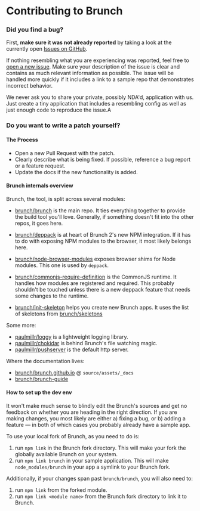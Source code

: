 # Contributing to Brunch

### Did you find a bug?

First, **make sure it was not already reported** by taking a look at the currently open [Issues on GitHub](https://github.com/brunch/brunch/issues).

If nothing resembling what you are experiencing was reported, feel free to [open a new issue](https://github.com/brunch/brunch/issues/new).
Make sure your description of the issue is clear and contains as much relevant information as possible.
The issue will be handled more quickly if it includes a link to a sample repo that demonstrates incorrect behavior.

We never ask you to share your private, possibly NDA'd, application with us.
Just create a tiny application that includes a resembling config as well as just enough code to reproduce the issue.A


### Do you want to write a patch yourself?

#### The Process

* Open a new Pull Request with the patch.
* Clearly describe what is being fixed. If possible, reference a bug report or a feature request.
* Update the docs if the new functionality is added.

#### Brunch internals overview

Brunch, the tool, is split across several modules:

* [brunch/brunch](https://github.com/brunch/brunch) is the main repo.
  It ties everything together to provide the build tool you'll love.
  Generally, if something doesn't fit into the other repos, it goes here.

* [brunch/deppack](https://github.com/brunch/deppack) is at heart of Brunch 2's new NPM integration.
  If it has to do with exposing NPM modules to the browser, it most likely belongs here.

* [brunch/node-browser-modules](https://github.com/brunch/node-browser-modules) exposes browser shims for Node modules.
  This one is used by `deppack`.

* [brunch/commonjs-require-definition](https://github.com/brunch/commonjs-require-definition) is the CommonJS runtime.
  It handles how modules are registered and required.
  This probably shouldn't be touched unless there is a new deppack feature that needs some changes to the runtime.

* [brunch/init-skeleton](https://github.com/brunch/init-skeleton) helps you create new Brunch apps.
  It uses the list of skeletons from [brunch/skeletons](https://github.com/brunch/skeletons)

Some more:

* [paulmillr/loggy](https://github.com/paulmillr/loggy) is a lightweight logging library.
* [paulmillr/chokidar](https://github.com/paulmillr/chokidar) is behind Brunch's file watching magic.
* [paulmillr/pushserver](https://github.com/paulmillr/pushserve) is the default http server.

Where the documentation lives:

* [brunch/brunch.github.io](https://github.com/brunch/brunch.github.io) @ `source/assets/_docs`
* [brunch/brunch-guide](https://github.com/brunch/brunch-guide)

#### How to set up the dev env

It won't make much sense to blindly edit the Brunch's sources and get no feedback on whether you are heading in the right direction.
If you are making changes, you most likely are either a) fixing a bug, or b) adding a feature — in both of which cases you probably already have a sample app.

To use your local fork of Brunch, as you need to do is:

1. run `npm link` in the Brunch fork directory. This will make your fork the globally available Brunch on your system.
2. run `npm link brunch` in your sample application. This will make `node_modules/brunch` in your app a symlink to your Brunch fork.

Additionally, if your changes span past `brunch/brunch`, you will also need to:

1. run `npm link` from the forked module.
2. run `npm link <module name>` from the Brunch fork directory to link it to Brunch.
